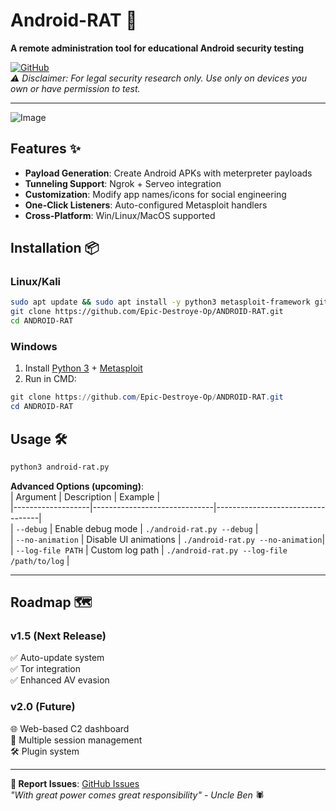 # Android-RAT 🚀  
**A remote administration tool for educational Android security testing**  

[![GitHub](https://img.shields.io/badge/Repo-EpicDestroyerOp%2FANDROID--RAT-blue?style=flat&logo=github)](https://github.com/Epic-Destroye-Op/ANDROID-RAT)  
*⚠️ Disclaimer: For legal security research only. Use only on devices you own or have permission to test.*  

---

![Image](https://github.com/user-attachments/assets/bc837076-0a97-4249-bcbc-8190685cfbcf)

## Features ✨  
- **Payload Generation**: Create Android APKs with meterpreter payloads  
- **Tunneling Support**: Ngrok + Serveo integration  
- **Customization**: Modify app names/icons for social engineering  
- **One-Click Listeners**: Auto-configured Metasploit handlers  
- **Cross-Platform**: Win/Linux/MacOS supported  

## Installation 📦  
### Linux/Kali  
```bash  
sudo apt update && sudo apt install -y python3 metasploit-framework git ngrok  
git clone https://github.com/Epic-Destroye-Op/ANDROID-RAT.git  
cd ANDROID-RAT    
```  

### Windows  
1. Install [Python 3](https://python.org) + [Metasploit](https://metasploit.com)  
2. Run in CMD:  
```powershell  
git clone https://github.com/Epic-Destroye-Op/ANDROID-RAT.git  
cd ANDROID-RAT  
```  

## Usage 🛠️  
```bash  
python3 android-rat.py  
```  
**Advanced Options (upcoming)**:  
| Argument          | Description                  | Example                          |  
|-------------------|------------------------------|----------------------------------|  
| `--debug`         | Enable debug mode            | `./android-rat.py --debug`       |  
| `--no-animation`  | Disable UI animations        | `./android-rat.py --no-animation`|  
| `--log-file PATH` | Custom log path              | `./android-rat.py --log-file /path/to/log` |  

---

## Roadmap 🗺️  
### v1.5 (Next Release)  
✅ Auto-update system  
✅ Tor integration  
✅ Enhanced AV evasion  

### v2.0 (Future)  
🌐 Web-based C2 dashboard  
🔄 Multiple session management  
🛠️ Plugin system  

---

**🐛 Report Issues**: [GitHub Issues](https://github.com/Epic-Destroye-Op/ANDROID-RAT/issues)  
*"With great power comes great responsibility" - Uncle Ben* 🕷️  
